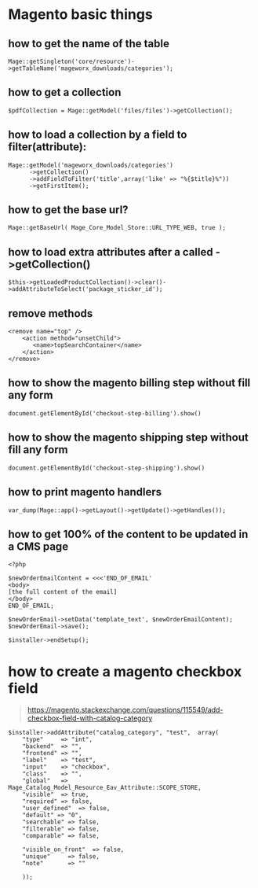 # Magento basic things

## how to get the name of the table
```
Mage::getSingleton('core/resource')->getTableName('mageworx_downloads/categories');
```

## how to get a collection 
```
$pdfCollection = Mage::getModel('files/files')->getCollection();
```

## how to load a collection by a field to filter(attribute):
``` 
Mage::getModel('mageworx_downloads/categories')
      ->getCollection()
      ->addFieldToFilter('title',array('like' => "%{$title}%"))
      ->getFirstItem();
```


## how to get the base url?
```
Mage::getBaseUrl( Mage_Core_Model_Store::URL_TYPE_WEB, true );
```

## how to load extra attributes after a called ->getCollection()
```
$this->getLoadedProductCollection()->clear()->addAttributeToSelect('package_sticker_id');
```

## remove methods
```
<remove name="top" />
    <action method="unsetChild">
       <name>topSearchContainer</name>
    </action>
</remove>
```

## how to show the magento billing step without fill any form
```
document.getElementById('checkout-step-billing').show()
```

## how to show the magento shipping step without fill any form
```
document.getElementById('checkout-step-shipping').show()
```

## how to print magento handlers
```
var_dump(Mage::app()->getLayout()->getUpdate()->getHandles());
```

## how to get 100% of the content to be updated in a CMS page
```
<?php

$newOrderEmailContent = <<<'END_OF_EMAIL'
<body>
[the full content of the email]
</body>
END_OF_EMAIL;

$newOrderEmail->setData('template_text', $newOrderEmailContent);
$newOrderEmail->save();

$installer->endSetup();
```

# how to create a magento checkbox field
> https://magento.stackexchange.com/questions/115549/add-checkbox-field-with-catalog-category
```
$installer->addAttribute("catalog_category", "test",  array(
    "type"     => "int",
    "backend"  => "",
    "frontend" => "",
    "label"    => "test",
    "input"    => "checkbox",
    "class"    => "",
    "global"   => Mage_Catalog_Model_Resource_Eav_Attribute::SCOPE_STORE,
    "visible"  => true,
    "required" => false,
    "user_defined"  => false,
    "default" => "0",
    "searchable" => false,
    "filterable" => false,
    "comparable" => false,

    "visible_on_front"  => false,
    "unique"     => false,
    "note"       => ""

    ));
```